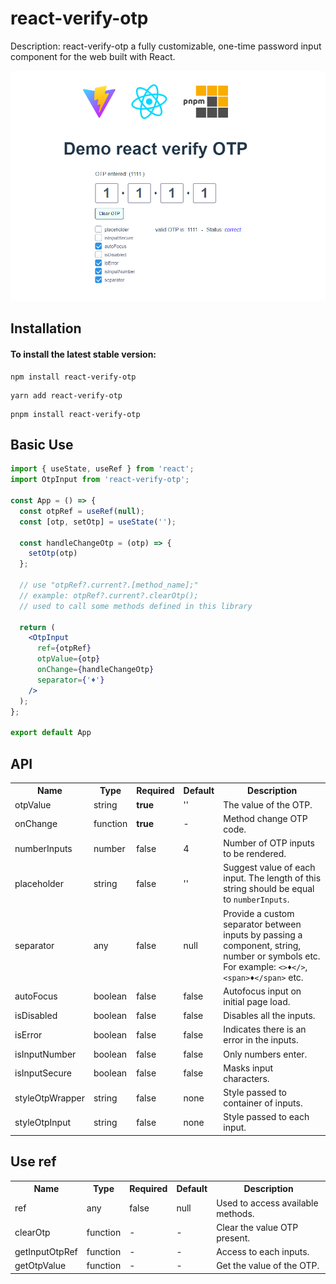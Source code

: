 # react-verify-otp

Description: react-verify-otp a fully customizable, one-time password input component for the web built with React.

![see here](https://raw.githubusercontent.com/phuongnam-code/shared/master/image/any-jpg-png-etc/react-verify-otp.PNG)

<!-- [Demo](url - coming soon updated) -->

## Installation

#### To install the latest stable version:

```
npm install react-verify-otp
```
```
yarn add react-verify-otp
```
```
pnpm install react-verify-otp
```

## Basic Use

```jsx
import { useState, useRef } from 'react';
import OtpInput from 'react-verify-otp';

const App = () => {
  const otpRef = useRef(null);
  const [otp, setOtp] = useState('');

  const handleChangeOtp = (otp) => {
    setOtp(otp)
  };

  // use "otpRef?.current?.[method_name];"
  // example: otpRef?.current?.clearOtp();
  // used to call some methods defined in this library

  return (
    <OtpInput
      ref={otpRef}
      otpValue={otp}
      onChange={handleChangeOtp}
      separator={'♦'}
    />
  );
};

export default App
```

## API

<table>
  <tr>
    <th>Name</th>
    <th>Type</th>
    <th>Required</th>
    <th>Default</th>
    <th>Description</th>
  </tr>
  <tr>
    <td>otpValue</td>
    <td>string</td>
    <td><strong>true</strong></td>
    <td>''</td>
    <td>The value of the OTP.</td>
  </tr>
  <tr>
    <td>onChange</td>
    <td>function</td>
    <td><strong>true</strong></td>
    <td>-</td>
    <td>Method change OTP code.</td>
  </tr>
  <tr>
    <td>numberInputs</td>
    <td>number</td>
    <td>false</td>
    <td>4</td>
    <td>Number of OTP inputs to be rendered.</td>
  </tr>
  <tr>
    <td>placeholder</td>
    <td>string</td>
    <td>false</td>
    <td>''</td>
    <td>Suggest value of each input. The length of this string should be equal to <code>numberInputs</code>.
    </td>
  </tr>
  <tr>
    <td>separator</td>
    <td>any</td>
    <td>false</td>
    <td>null</td>
    <td>Provide a custom separator between inputs by passing a component, string, number or symbols etc.
    For example:
      <code>&lt;&gt;♦&lt;/&gt;</code>,
      <code>&lt;span&gt;♦&lt;/span&gt;</code>
    etc.
    </td>
  </tr>
  <tr>
    <td>autoFocus</td>
    <td>boolean</td>
    <td>false</td>
    <td>false</td>
    <td>Autofocus input on initial page load.</td>
  </tr>
  <tr>
    <td>isDisabled</td>
    <td>boolean</td>
    <td>false</td>
    <td>false</td>
    <td>Disables all the inputs.</td>
  </tr>
  <tr>
    <td>isError</td>
    <td>boolean</td>
    <td>false</td>
    <td>false</td>
    <td>Indicates there is an error in the inputs.</td>
  </tr>
  <tr>
    <td>isInputNumber</td>
    <td>boolean</td>
    <td>false</td>
    <td>false</td>
    <td>Only numbers enter.</td>
  </tr>
  <tr>
    <td>isInputSecure</td>
    <td>boolean</td>
    <td>false</td>
    <td>false</td>
    <td>Masks input characters.</td>
  </tr>
  <tr>
    <td>styleOtpWrapper</td>
    <td>string</td>
    <td>false</td>
    <td>none</td>
    <td>Style passed to container of inputs.</td>
  </tr>
  <tr>
    <td>styleOtpInput</td>
    <td>string</td>
    <td>false</td>
    <td>none</td>
    <td>Style passed to each input.</td>
  </tr>
</table>

## Use ref

<table>
  <tr>
    <th>Name</th>
    <th>Type</th>
    <th>Required</th>
    <th>Default</th>
    <th>Description</th>
  </tr>
  <tr>
    <td>ref</td>
    <td>any</td>
    <td>false</td>
    <td>null</td>
    <td>Used to access available methods.</td>
  </tr>
  <tr>
    <td>clearOtp</td>
    <td>function</td>
    <td>-</td>
    <td>-</td>
    <td>Clear the value OTP present.</td>
  </tr>
  <tr>
    <td>getInputOtpRef</td>
    <td>function</td>
    <td>-</td>
    <td>-</td>
    <td>Access to each inputs.</td>
  </tr>
  <tr>
    <td>getOtpValue</td>
    <td>function</td>
    <td>-</td>
    <td>-</td>
    <td>Get the value of the OTP.</td>
  </tr>
</table>

